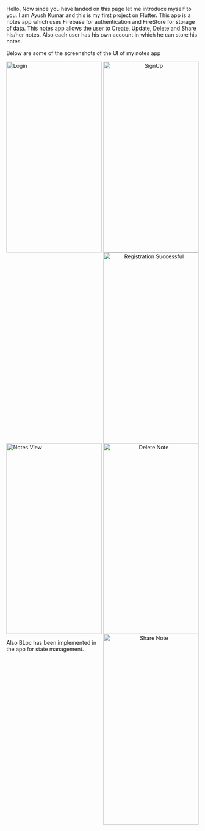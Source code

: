 Hello,
Now since you have landed on this page let me introduce myself to you.
I am Ayush Kumar and this is my first project on Flutter.
This app is a notes app which uses Firebase for authentication and FireStore for storage of data.
This notes app allows the user to Create, Update, Delete and Share his/her notes. Also each user has his own account in which he can store his notes.


Below are some of the screenshots of the UI of my notes app
                                                                                                      
<img align="left" src="https://github.com/ayku686/first_app/blob/master/ss/Screenshot_20230123-150955.png" width="250" height="500" title="Login">

<p align="center">
<img src="https://github.com/ayku686/first_app/blob/master/ss/Screenshot_20230123-151001.png" width=250 height=500 title="SignUp">

<img align="right"  src="https://github.com/ayku686/first_app/blob/master/ss/Screenshot_20230123-151106.png" width="250" height="500" title="Registration Successful">
</p>

<img align="left" src="https://github.com/ayku686/first_app/blob/master/ss/Screenshot_20230123-151202.png" width="250" height="500" title="Notes View">

<p align="center">
<img src="https://github.com/ayku686/first_app/blob/master/ss/Screenshot_20230123-151346.png" width=250 height=500 title="Delete Note">

<img align="right"  src="https://github.com/ayku686/first_app/blob/master/ss/Screenshot_20230123-151351.png" width="250" height="500" title="Share Note">
</p>

Also BLoc has been implemented in the app for state management.

